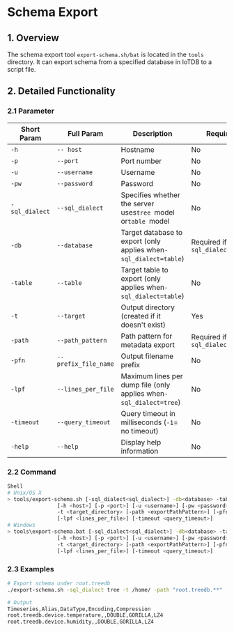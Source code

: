 <!--

    Licensed to the Apache Software Foundation (ASF) under one
    or more contributor license agreements.  See the NOTICE file
    distributed with this work for additional information
    regarding copyright ownership.  The ASF licenses this file
    to you under the Apache License, Version 2.0 (the
    "License"); you may not use this file except in compliance
    with the License.  You may obtain a copy of the License at
    
        http://www.apache.org/licenses/LICENSE-2.0
    
    Unless required by applicable law or agreed to in writing,
    software distributed under the License is distributed on an
    "AS IS" BASIS, WITHOUT WARRANTIES OR CONDITIONS OF ANY
    KIND, either express or implied.  See the License for the
    specific language governing permissions and limitations
    under the License.

-->

# Schema Export

## 1. Overview

The schema export tool `export-schema.sh/bat` is located in the `tools` directory. It can export schema from a specified database in IoTDB to a script file.

## 2. Detailed Functionality

### 2.1 Parameter

| **Short Param** | **Full Param**     | **Description**                                                  | Required                            | Default                                                |
| ----------------------- | -------------------------- | ------------------------------------------------------------------------ | ------------------------------------- | -------------------------------------------------------- |
| `-h`              | `-- host`            | Hostname                                                               | No                                  | 127.0.0.1                                              |
| `-p`              | `--port`             | Port number                                                            | No                                  | 6667                                                   |
| `-u`              | `--username`         | Username                                                               | No                                  | root                                                   |
| `-pw`             | `--password`         | Password                                                               | No                                  | root                                                   |
| `-sql_dialect`   | `--sql_dialect`      | Specifies whether the server uses`tree `model or`table `model  | No                                 | tree                                                   |
| `-db`             | `--database`         | Target database to export (only applies when`-sql_dialect=table`)  | Required if`-sql_dialect=table` | -                                                      |
| `-table`          | `--table`           | Target table to export (only applies when`-sql_dialect=table`)     | No                                 | -                                                      |
| `-t`              | `--target`           | Output directory (created if it doesn't exist)                         | Yes                                 |                                                       |
| `-path`           | `--path_pattern`     | Path pattern for metadata export                                       | Required if`-sql_dialect=tree`  |                                                       |
| `-pfn`            | `--prefix_file_name` | Output filename prefix                                                 | No                                  | `dump_dbname.sql`                                  |
| `-lpf`            | `--lines_per_file`  | Maximum lines per dump file (only applies when`-sql_dialect=tree`) | No                                 | `10000`                                            |
| `-timeout`        | `--query_timeout`    | Query timeout in milliseconds (`-1`= no timeout)                   | No                                  | -1Range：`-1 to Long. max=9223372036854775807` |
| `-help`           | `--help`             | Display help information                                               | No                                  |                                                       |

### 2.2 Command

```Bash
Shell
# Unix/OS X
> tools/export-schema.sh [-sql_dialect<sql_dialect>] -db<database> -table<table>  
                [-h <host>] [-p <port>] [-u <username>] [-pw <password>] 
                -t <target_directory> [-path <exportPathPattern>] [-pfn <prefix_file_name>] 
                [-lpf <lines_per_file>] [-timeout <query_timeout>]
# Windows
> tools\export-schema.bat [-sql_dialect<sql_dialect>] -db<database> -table<table>  
                [-h <host>] [-p <port>] [-u <username>] [-pw <password>] 
                -t <target_directory> [-path <exportPathPattern>] [-pfn <prefix_file_name>] 
                [-lpf <lines_per_file>] [-timeout <query_timeout>]
```

### 2.3 Examples


```Bash
# Export schema under root.treedb
./export-schema.sh -sql_dialect tree -t /home/ -path "root.treedb.**"

# Output
Timeseries,Alias,DataType,Encoding,Compression
root.treedb.device.temperature,,DOUBLE,GORILLA,LZ4
root.treedb.device.humidity,,DOUBLE,GORILLA,LZ4
```